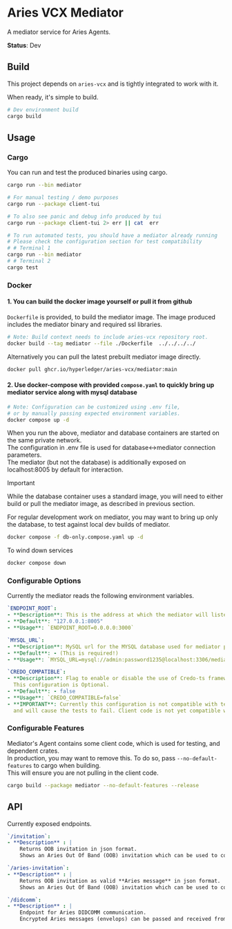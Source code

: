 # Aries VCX Mediator

A mediator service for Aries Agents.

**Status**: Dev

## Build

This project depends on `aries-vcx` and is tightly integrated to work with it.

When ready, it's simple to build.

```bash
# Dev environment build
cargo build
```

## Usage

### Cargo

You can run and test the produced binaries using cargo.

```bash
cargo run --bin mediator
```

```bash
# For manual testing / demo purposes
cargo run --package client-tui

# To also see panic and debug info produced by tui
cargo run --package client-tui 2> err || cat  err
```

```bash
# To run automated tests, you should have a mediator already running
# Please check the configuration section for test compatibility
# # Terminal 1
cargo run --bin mediator
# # Terminal 2
cargo test 
```

### Docker

#### 1. You can build the docker image yourself or pull it from github

`Dockerfile` is provided, to build the mediator image.
The image produced includes the mediator binary and required ssl libraries.

```bash
# Note: Build context needs to include aries-vcx repository root. 
docker build --tag mediator --file ./Dockerfile  ../../../../
```

Alternatively you can pull the latest prebuilt mediator image directly.

```bash
docker pull ghcr.io/hyperledger/aries-vcx/mediator:main
```

#### 2. Use docker-compose with provided `compose.yaml` to quickly bring up mediator service along with mysql database

```bash
# Note: Configuration can be customized using .env file, 
# or by manually passing expected environment variables.
docker compose up -d
```

When you run the above, mediator and database containers are started on the same private network.  
The configuration in .env file is used for database<->mediator connection parameters.  
The mediator (but not the database) is additionally exposed on localhost:8005 by default for interaction.

> [!IMPORTANT]  
> While the database container uses a standard image, you will need to either build or pull the mediator image,
> as described in previous section.

For regular development work on mediator, you may want to bring up only the database,
to test against local dev builds of mediator.

```bash
docker compose -f db-only.compose.yaml up -d
```

To wind down services

```bash
docker compose down
```

### Configurable Options

Currently the mediator reads the following environment variables.

```yaml
`ENDPOINT_ROOT`: 
- **Description**: This is the address at which the mediator will listen for connections.
- **Default**: "127.0.0.1:8005"
- **Usage**: `ENDPOINT_ROOT=0.0.0.0:3000`

`MYSQL_URL`: 
- **Description**: MySQL url for the MYSQL database used for mediator persistence. 
- **Default**: - (This is required!)
- **Usage**: `MYSQL_URL=mysql://admin:password1235@localhost:3306/mediator-persistence.db`

`CREDO_COMPATIBLE`:
- **Description**: Flag to enable or disable the use of Credo-ts framework compatible messages.
  This configuration is Optional.
- **Default**: - false
- **Usage**: `CREDO_COMPATIBLE=false`
- **IMPORTANT**: Currently this configuration is not compatible with tests
  and will cause the tests to fail. Client code is not yet compatible with this configuration.
```

### Configurable Features

Mediator's Agent contains some client code, which is used for testing, and dependent crates.  
In production, you may want to remove this. To do so, pass `--no-default-features` to cargo when building.  
This will ensure you are not pulling in the client code.  

```bash
cargo build --package mediator --no-default-features --release
```

## API

Currently exposed endpoints.

```yaml
`/invitation`:
- **Description** : |
    Returns OOB invitation in json format.
    Shows an Aries Out Of Band (OOB) invitation which can be used to connect to the mediator using a conformant Aries Agent.
```

```yaml
`/aries-invitation`:
- **Description** : |
    Returns OOB invitation as valid **Aries message** in json format.
    Shows an Aries Out Of Band (OOB) invitation which can be used to connect to the mediator using a conformant Aries Agent.
```

```yaml
`/didcomm`:
- **Description** : | 
    Endpoint for Aries DIDCOMM communication. 
    Encrypted Aries messages (envelops) can be passed and received from this endpoint in json serialized format.
```
